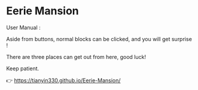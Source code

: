 # Eerie Mansion

User Manual :

Aside from buttons, normal blocks can be clicked, and you will get surprise !

There are three places can get out from here, good luck!

Keep patient.

👉 https://tianyin330.github.io/Eerie-Mansion/
